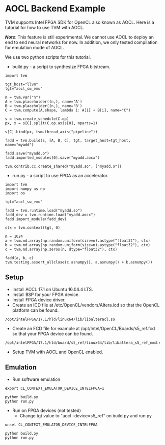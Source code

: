 <!--- Licensed to the Apache Software Foundation (ASF) under one -->
<!--- or more contributor license agreements.  See the NOTICE file -->
<!--- distributed with this work for additional information -->
<!--- regarding copyright ownership.  The ASF licenses this file -->
<!--- to you under the Apache License, Version 2.0 (the -->
<!--- "License"); you may not use this file except in compliance -->
<!--- with the License.  You may obtain a copy of the License at -->

<!---   http://www.apache.org/licenses/LICENSE-2.0 -->

<!--- Unless required by applicable law or agreed to in writing, -->
<!--- software distributed under the License is distributed on an -->
<!--- "AS IS" BASIS, WITHOUT WARRANTIES OR CONDITIONS OF ANY -->
<!--- KIND, either express or implied.  See the License for the -->
<!--- specific language governing permissions and limitations -->
<!--- under the License. -->

AOCL Backend Example
====================

TVM supports Intel FPGA SDK for OpenCL also known as AOCL.  Here is a tutorial for how to use TVM with AOCL.

***Note***: This feature is still experimental.  We cannot use AOCL to deploy an end to end neural networks for now.  In addition, we only tested compilation for emulation mode of AOCL.

We use two python scripts for this tutorial.

- build.py - a script to synthesize FPGA bitstream.
```
import tvm

tgt_host="llvm"
tgt="aocl_sw_emu"

n = tvm.var("n")
A = tvm.placeholder((n,), name='A')
B = tvm.placeholder((n,), name='B')
C = tvm.compute(A.shape, lambda i: A[i] + B[i], name="C")

s = tvm.create_schedule(C.op)
px, x = s[C].split(C.op.axis[0], nparts=1)

s[C].bind(px, tvm.thread_axis("pipeline"))

fadd = tvm.build(s, [A, B, C], tgt, target_host=tgt_host, name="myadd")

fadd.save("myadd.o")
fadd.imported_modules[0].save("myadd.aocx")

tvm.contrib.cc.create_shared("myadd.so", ["myadd.o"])
```

- run.py - a script to use FPGA as an accelerator.
```
import tvm
import numpy as np
import os

tgt="aocl_sw_emu"

fadd = tvm.runtime.load("myadd.so")
fadd_dev = tvm.runtime.load("myadd.aocx")
fadd.import_module(fadd_dev)

ctx = tvm.context(tgt, 0)

n = 1024
a = tvm.nd.array(np.random.uniform(size=n).astype("float32"), ctx)
b = tvm.nd.array(np.random.uniform(size=n).astype("float32"), ctx)
c = tvm.nd.array(np.zeros(n, dtype="float32"), ctx)

fadd(a, b, c)
tvm.testing.assert_allclose(c.asnumpy(), a.asnumpy() + b.asnumpy())
```

Setup
-----

- Install AOCL 17.1 on Ubuntu 16.04.4 LTS.
- Install BSP for your FPGA device.
- Install FPGA device driver.
- Create an ICD file at /etc/OpenCL/vendors/Altera.icd so that the OpenCL platform can be found.
```
/opt/intelFPGA/17.1/hld/linux64/lib/libalteracl.so
```
- Create an FCD file for example at /opt/Intel/OpenCL/Boards/s5_ref.fcd so that your FPGA device can be found.
```
/opt/intelFPGA/17.1/hld/board/s5_ref/linux64/lib/libaltera_s5_ref_mmd.so
```
- Setup TVM with AOCL and OpenCL enabled.

Emulation
---------

- Run software emulation
```
export CL_CONTEXT_EMULATOR_DEVICE_INTELFPGA=1

python build.py
python run.py
```

- Run on FPGA devices (not tested)
    - Change tgt value to "aocl -device=s5_ref" on build.py and run.py
```
unset CL_CONTEXT_EMULATOR_DEVICE_INTELFPGA

python build.py
python run.py
```
